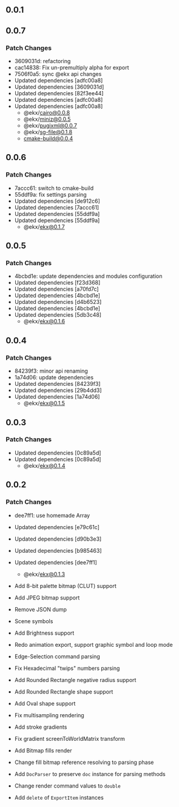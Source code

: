 ## 0.0.1

## 0.0.7

### Patch Changes

- 3609031d: refactoring
- cac14838: Fix un-premultiply alpha for export
- 7506f0a5: sync @ekx api changes
- Updated dependencies [adfc00a8]
- Updated dependencies [3609031d]
- Updated dependencies [82f3ee44]
- Updated dependencies [adfc00a8]
- Updated dependencies [adfc00a8]
  - @ekx/cairo@0.0.8
  - @ekx/miniz@0.0.5
  - @ekx/pugixml@0.0.7
  - @ekx/sg-file@0.1.8
  - cmake-build@0.0.4

## 0.0.6

### Patch Changes

- 7accc61: switch to cmake-build
- 55ddf9a: fix settings parsing
- Updated dependencies [de912c6]
- Updated dependencies [7accc61]
- Updated dependencies [55ddf9a]
- Updated dependencies [55ddf9a]
  - @ekx/ekx@0.1.7

## 0.0.5

### Patch Changes

- 4bcbd1e: update dependencies and modules configuration
- Updated dependencies [f23d368]
- Updated dependencies [a70fd7c]
- Updated dependencies [4bcbd1e]
- Updated dependencies [d4b6523]
- Updated dependencies [4bcbd1e]
- Updated dependencies [5db3c48]
  - @ekx/ekx@0.1.6

## 0.0.4

### Patch Changes

- 84239f3: minor api renaming
- 1a74d06: update dependencies
- Updated dependencies [84239f3]
- Updated dependencies [29b4dd3]
- Updated dependencies [1a74d06]
  - @ekx/ekx@0.1.5

## 0.0.3

### Patch Changes

- Updated dependencies [0c89a5d]
- Updated dependencies [0c89a5d]
  - @ekx/ekx@0.1.4

## 0.0.2

### Patch Changes

- dee7ff1: use homemade Array
- Updated dependencies [e79c61c]
- Updated dependencies [d90b3e3]
- Updated dependencies [b985463]
- Updated dependencies [dee7ff1]

  - @ekx/ekx@0.1.3

- Add 8-bit palette bitmap (CLUT) support
- Add JPEG bitmap support
- Remove JSON dump
- Scene symbols
- Add Brightness support
- Redo animation export, support graphic symbol and loop mode
- Edge-Selection command parsing
- Fix Hexadecimal "twips" numbers parsing
- Add Rounded Rectangle negative radius support
- Add Rounded Rectangle shape support
- Add Oval shape support
- Fix multisampling rendering
- Add stroke gradients
- Fix gradient screenToWorldMatrix transform
- Add Bitmap fills render
- Change fill bitmap reference resolving to parsing phase
- Add `DocParser` to preserve `doc` instance for parsing methods
- Change render command values to `double`
- Add `delete` of `ExportItem` instances
